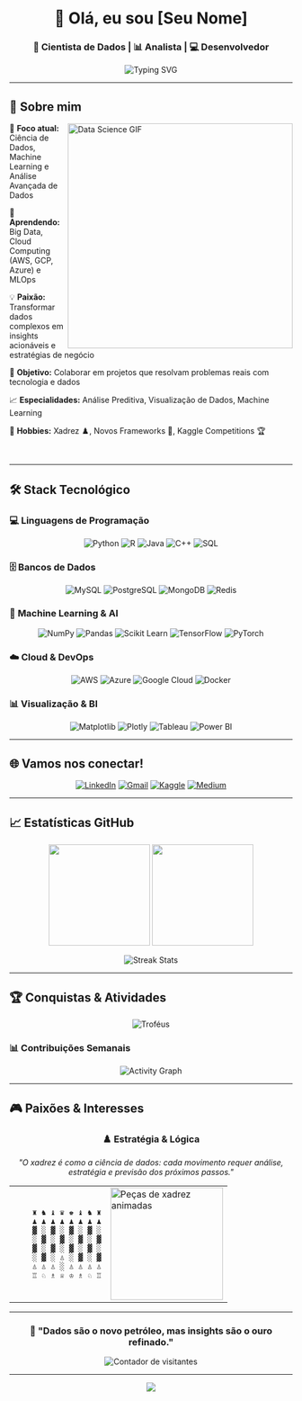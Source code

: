 <div align="center">

# 👋 Olá, eu sou [Seu Nome]

### 🧠 Cientista de Dados | 📊 Analista | 💻 Desenvolvedor

<img src="https://readme-typing-svg.demolab.com?font=Fira+Code&weight=500&size=22&pause=1000&color=58A6FF&center=true&vCenter=true&width=600&lines=Transformando+dados+em+insights;Machine+Learning+%26+AI+Enthusiast;Sempre+aprendendo+algo+novo" alt="Typing SVG" />

</div>

---

## 🚀 Sobre mim

<img align="right" alt="Data Science GIF" width="400" src="https://media.giphy.com/media/qgQUggAC3Pfv687qPC/giphy.gif">

🔭 **Foco atual:** Ciência de Dados, Machine Learning e Análise Avançada de Dados

🌱 **Aprendendo:** Big Data, Cloud Computing (AWS, GCP, Azure) e MLOps

💡 **Paixão:** Transformar dados complexos em insights acionáveis e estratégias de negócio

🤝 **Objetivo:** Colaborar em projetos que resolvam problemas reais com tecnologia e dados

📈 **Especialidades:** Análise Preditiva, Visualização de Dados, Machine Learning

🧩 **Hobbies:** Xadrez ♟️, Novos Frameworks 🚀, Kaggle Competitions 🏆

<br clear="right"/>

---

## 🛠️ Stack Tecnológico

### 💻 **Linguagens de Programação**
<div align="center">

![Python](https://img.shields.io/badge/Python-3776AB?style=for-the-badge&logo=python&logoColor=white)
![R](https://img.shields.io/badge/R-276DC3?style=for-the-badge&logo=r&logoColor=white)
![Java](https://img.shields.io/badge/Java-007396?style=for-the-badge&logo=openjdk&logoColor=white)
![C++](https://img.shields.io/badge/C%2B%2B-00599C?style=for-the-badge&logo=cplusplus&logoColor=white)
![SQL](https://img.shields.io/badge/SQL-336791?style=for-the-badge&logo=postgresql&logoColor=white)

</div>

### 🗄️ **Bancos de Dados**
<div align="center">

![MySQL](https://img.shields.io/badge/MySQL-4479A1?style=for-the-badge&logo=mysql&logoColor=white)
![PostgreSQL](https://img.shields.io/badge/PostgreSQL-336791?style=for-the-badge&logo=postgresql&logoColor=white)
![MongoDB](https://img.shields.io/badge/MongoDB-47A248?style=for-the-badge&logo=mongodb&logoColor=white)
![Redis](https://img.shields.io/badge/Redis-DC382D?style=for-the-badge&logo=redis&logoColor=white)

</div>

### 🤖 **Machine Learning & AI**
<div align="center">

![NumPy](https://img.shields.io/badge/Numpy-013243?style=for-the-badge&logo=numpy&logoColor=white)
![Pandas](https://img.shields.io/badge/Pandas-150458?style=for-the-badge&logo=pandas&logoColor=white)
![Scikit Learn](https://img.shields.io/badge/Scikit_Learn-F7931E?style=for-the-badge&logo=scikit-learn&logoColor=white)
![TensorFlow](https://img.shields.io/badge/TensorFlow-FF6F00?style=for-the-badge&logo=tensorflow&logoColor=white)
![PyTorch](https://img.shields.io/badge/PyTorch-EE4C2C?style=for-the-badge&logo=pytorch&logoColor=white)

</div>

### ☁️ **Cloud & DevOps**
<div align="center">

![AWS](https://img.shields.io/badge/AWS-232F3E?style=for-the-badge&logo=amazon-aws&logoColor=white)
![Azure](https://img.shields.io/badge/Azure-0078D4?style=for-the-badge&logo=microsoft-azure&logoColor=white)
![Google Cloud](https://img.shields.io/badge/GCP-4285F4?style=for-the-badge&logo=google-cloud&logoColor=white)
![Docker](https://img.shields.io/badge/Docker-2496ED?style=for-the-badge&logo=docker&logoColor=white)

</div>

### 📊 **Visualização & BI**
<div align="center">

![Matplotlib](https://img.shields.io/badge/Matplotlib-11557c?style=for-the-badge&logo=python&logoColor=white)
![Plotly](https://img.shields.io/badge/Plotly-3F4F75?style=for-the-badge&logo=plotly&logoColor=white)
![Tableau](https://img.shields.io/badge/Tableau-E97627?style=for-the-badge&logo=tableau&logoColor=white)
![Power BI](https://img.shields.io/badge/Power_BI-F2C811?style=for-the-badge&logo=powerbi&logoColor=white)

</div>

---

## 🌐 Vamos nos conectar!

<div align="center">

[![LinkedIn](https://img.shields.io/badge/LinkedIn-0077B5?style=for-the-badge&logo=linkedin&logoColor=white)](https://www.linkedin.com/in/[SEU_USUARIO])
[![Gmail](https://img.shields.io/badge/Gmail-D14836?style=for-the-badge&logo=gmail&logoColor=white)](mailto:[SEU_EMAIL])
[![Kaggle](https://img.shields.io/badge/Kaggle-20BEFF?style=for-the-badge&logo=kaggle&logoColor=white)](https://www.kaggle.com/[SEU_USUARIO])
[![Medium](https://img.shields.io/badge/Medium-000000?style=for-the-badge&logo=medium&logoColor=white)](https://medium.com/@seuusuario)

</div>

---

## 📈 Estatísticas GitHub

<div align="center">

<img height="180em" src="https://github-readme-stats.vercel.app/api?username=SEUUSUARIO&show_icons=true&theme=tokyonight&include_all_commits=true&count_private=true&hide_border=true&bg_color=0d1117&title_color=58a6ff&icon_color=1f6feb&text_color=c9d1d9"/>

<img height="180em" src="https://github-readme-stats.vercel.app/api/top-langs/?username=SEUUSUARIO&layout=compact&theme=tokyonight&hide_border=true&bg_color=0d1117&title_color=58a6ff&text_color=c9d1d9"/>

</div>

<div align="center">

![Streak Stats](https://streak-stats.demolab.com?user=SEUUSUARIO&theme=tokyonight-duo&hide_border=true&background=0d1117&stroke=58a6ff&ring=1f6feb&fire=58a6ff&currStreakLabel=58a6ff)

</div>

---

## 🏆 Conquistas & Atividades

<div align="center">

![Troféus](https://github-profile-trophy.vercel.app/?username=SEUUSUARIO&theme=tokyonight&no-frame=true&no-bg=true&margin-w=4&column=7)

</div>

### 📊 **Contribuições Semanais**
<div align="center">

![Activity Graph](https://github-readme-activity-graph.vercel.app/graph?username=SEUUSUARIO&theme=tokyo-night&hide_border=true&bg_color=0d1117&color=58a6ff&line=1f6feb&point=58a6ff&area=true&area_color=1f6feb)

</div>

---

## 🎮 Paixões & Interesses

<div align="center">

### ♟️ **Estratégia & Lógica**

*"O xadrez é como a ciência de dados: cada movimento requer análise, estratégia e previsão dos próximos passos."*

<div align="center">
<table>
<tr>
<td>

```
    ♜ ♞ ♝ ♛ ♚ ♝ ♞ ♜
    ♟ ♟ ♟ ♟ ♟ ♟ ♟ ♟
    ▓ ░ ▓ ░ ▓ ░ ▓ ░
    ░ ▓ ░ ▓ ░ ▓ ░ ▓
    ▓ ░ ▓ ░ ▓ ░ ▓ ░
    ░ ▓ ░ ♙ ░ ▓ ░ ▓
    ♙ ♙ ♙ ░ ♙ ♙ ♙ ♙
    ♖ ♘ ♗ ♕ ♔ ♗ ♘ ♖
```

</td>
<td>

<img src="https://media.giphy.com/media/l46Cy1rHbQ92uuLXa/giphy.gif" alt="Peças de xadrez animadas" width="200"/>

</td>
</tr>
</table>
</div>

</div>

---

<div align="center">

### 💭 **"Dados são o novo petróleo, mas insights são o ouro refinado."**

<img src="https://komarev.com/ghpvc/?username=SEUUSUARIO&label=Visitantes&color=58a6ff&style=for-the-badge" alt="Contador de visitantes"/>

---

<img src="https://capsule-render.vercel.app/api?type=waving&color=58a6ff&height=100&section=footer&text=Obrigado%20pela%20visita!&fontSize=16&fontColor=ffffff&animation=twinkling"/>

</div>
